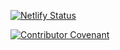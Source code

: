 [![Netlify Status](https://api.netlify.com/api/v1/badges/a3c56eec-d906-4b2e-ad00-53fa676ef8a4/deploy-status)](https://app.netlify.com/sites/affectionate-villani-e95eec/deploys)

[![Contributor Covenant](https://img.shields.io/badge/Contributor%20Covenant-v1.4%20adopted-ff69b4.svg)](CODE_OF_CONDUCT.md)
